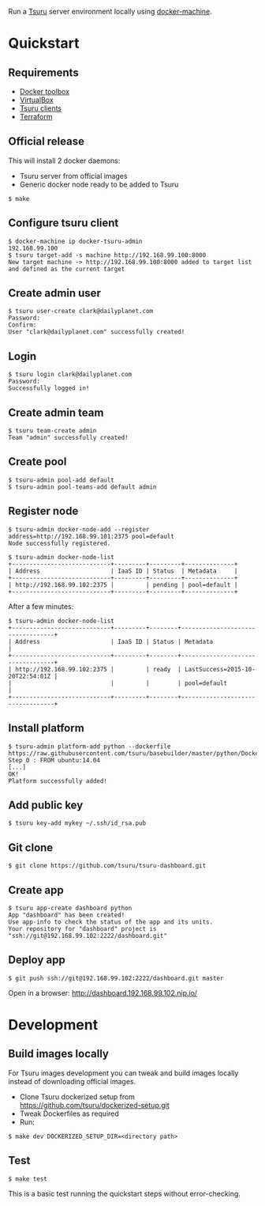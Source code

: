 Run a [Tsuru](http://tsuru.io/) server environment locally using [docker-machine](https://docs.docker.com/machine/).


# Quickstart
## Requirements
* [Docker toolbox](https://www.docker.com/docker-toolbox)
* [VirtualBox](https://www.virtualbox.org)
* [Tsuru clients](http://docs.tsuru.io/en/stable/using/install-client.html)
* [Terraform](https://terraform.io)

## Official release
This will install 2 docker daemons:

* Tsuru server from official images
* Generic docker node ready to be added to Tsuru

```
$ make
```

## Configure tsuru client

```
$ docker-machine ip docker-tsuru-admin
192.168.99.100
$ tsuru target-add -s machine http://192.168.99.100:8000
New target machine -> http://192.168.99.100:8000 added to target list and defined as the current target
```


## Create admin user

```
$ tsuru user-create clark@dailyplanet.com
Password: 
Confirm: 
User "clark@dailyplanet.com" successfully created!
```

## Login

```
$ tsuru login clark@dailyplanet.com
Password: 
Successfully logged in!
```

## Create admin team

```
$ tsuru team-create admin
Team "admin" successfully created!
```

## Create pool

```
$ tsuru-admin pool-add default
$ tsuru-admin pool-teams-add default admin
```

## Register node

```
$ tsuru-admin docker-node-add --register address=http://192.168.99.101:2375 pool=default
Node successfully registered.

$ tsuru-admin docker-node-list
+----------------------------+---------+---------+--------------+
| Address                    | IaaS ID | Status  | Metadata     |
+----------------------------+---------+---------+--------------+
| http://192.168.99.102:2375 |         | pending | pool=default |
+----------------------------+---------+---------+--------------+
```
After a few minutes:

```
$ tsuru-admin docker-node-list
+----------------------------+---------+--------+----------------------------------+
| Address                    | IaaS ID | Status | Metadata                         |
+----------------------------+---------+--------+----------------------------------+
| http://192.168.99.102:2375 |         | ready  | LastSuccess=2015-10-20T22:54:01Z |
|                            |         |        | pool=default                     |
+----------------------------+---------+--------+----------------------------------+
```

## Install platform

```
$ tsuru-admin platform-add python --dockerfile https://raw.githubusercontent.com/tsuru/basebuilder/master/python/Dockerfile
Step 0 : FROM ubuntu:14.04
[...]
OK!
Platform successfully added!
```

## Add public key

```
$ tsuru key-add mykey ~/.ssh/id_rsa.pub 
```

## Git clone
```
$ git clone https://github.com/tsuru/tsuru-dashboard.git
```

## Create app

```
$ tsuru app-create dashboard python
App "dashboard" has been created!
Use app-info to check the status of the app and its units.
Your repository for "dashboard" project is "ssh://git@192.168.99.102:2222/dashboard.git"
```

## Deploy app

```
$ git push ssh://git@192.168.99.102:2222/dashboard.git master
```

Open in a browser: http://dashboard.192.168.99.102.nip.io/

# Development
## Build images locally
For Tsuru images development you can tweak and build images locally instead of downloading official images.

* Clone Tsuru dockerized setup from https://github.com/tsuru/dockerized-setup.git
* Tweak Dockerfiles as required
* Run:

```
$ make dev DOCKERIZED_SETUP_DIR=<directory path>
```

## Test

```
$ make test
```

This is a basic test running the quickstart steps without error-checking.
